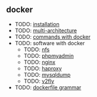 ## docker

* TODO: [installation](installation.md)
* TODO: [multi-architecture](multi-architecture.md)
* TODO: [commands with docker](commands.md)
* TODO: software with docker
    + TODO: [nfs](software/nfs.md)
    + TODO: [phpmyadmin](software/phpmyadmin.md)
    + TODO: [nginx](software/nginx.md)
    + TODO: [haproxy](software/haproxy.md)
    + TODO: [mysqldump](software/mysqldump.md)
    + TODO: [v2fly](software/v2fly.md)
* TODO: [dockerfile grammar](dockerfile.md)
